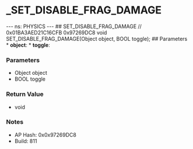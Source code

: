 # _SET_DISABLE_FRAG_DAMAGE

--- ns: PHYSICS --- ## SET_DISABLE_FRAG_DAMAGE  // 0x01BA3AED21C16CFB 0x97269DC8 void SET_DISABLE_FRAG_DAMAGE(Object object, BOOL toggle);  ## Parameters * **object**: * **toggle**:

### Parameters
* Object object
* BOOL toggle

### Return Value
* void

### Notes
* AP Hash: 0x0x97269DC8
* Build: 811

